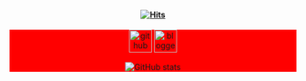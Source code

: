 #### <div align=center>[![Hits](https://hits.seeyoufarm.com/api/count/incr/badge.svg?url=https%3A%2F%2Fgithub.com%2FLDH1103&count_bg=%23A2DBEE&title_bg=%23EEA8CC&icon=&icon_color=%23E7E7E7&title=hits&edge_flat=false)](https://hits.seeyoufarm.com)
</div>
<div align=center style="background-color: red">

[<img src='https://cdn.jsdelivr.net/npm/simple-icons@3.0.1/icons/github.svg' alt='github' height='40'>](https://github.com/LDH1103)  [<img src='https://cdn.jsdelivr.net/npm/simple-icons@3.0.1/icons/blogger.svg' alt='blogger' height='40'>](https://ldh1123.tistory.com/)  

![GitHub stats](https://github-readme-stats.vercel.app/api?username=LDH1103&show_icons=true)  

</div>

